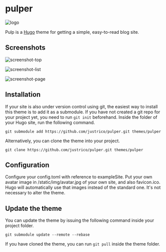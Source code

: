 # pulper
![logo](https://user-images.githubusercontent.com/17229643/55247565-50245180-528b-11e9-9947-aa3c54ea05bb.png)  

Pulp is a [Hugo](https://gohugo.io/) theme for getting a simple, easy-to-read blog site.

## Screenshots
![screenshot-top](https://user-images.githubusercontent.com/17229643/72672672-bd16fc80-3a01-11ea-9056-7439db39ed75.png)

![screenshot-list](https://user-images.githubusercontent.com/17229643/72672673-c607ce00-3a01-11ea-8356-d3cfc4ead65e.png)

![screenshot-page](https://user-images.githubusercontent.com/17229643/72672675-cacc8200-3a01-11ea-914e-c80876d03b16.png)
## Installation

If your site is also under version control using git, the easiest way to install this theme is to add it as a submodule. If you have not created a git repo for your project yet, you need to run `git init` beforehand. Inside the folder of your Hugo site, run the following command.

```
git submodule add https://github.com/justrico/pulper.git themes/pulper
```

Alternatively, you can clone the theme into your project.

```
git clone https://github.com/justrico/pulper.git themes/pulper
```

## Configuration

Configure your config.toml with reference to exampleSite.
Put your own avatar image in /static/img/avatar.jpg of your own site, and also favicon.ico. Hugo will automatically use that images instead of the standard one. It's not necessary to alter the theme.

## Update the theme
You can update the theme by issuing the following command inside your project folder.

```
git submodule update --remote --rebase
```

If you have cloned the theme, you can run `git pull` inside the theme folder.
